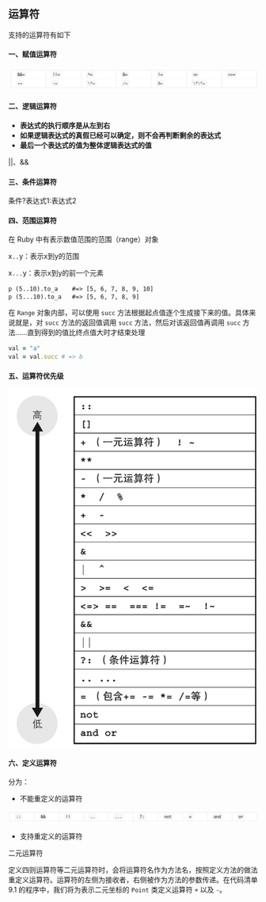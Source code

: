 ## 运算符

支持的运算符有如下

#### 一、赋值运算符

![image-20211101001658559](images/运算符_01.png)

#### 二、逻辑运算符

* **表达式的执行顺序是从左到右**
* **如果逻辑表达式的真假已经可以确定，则不会再判断剩余的表达式**
* **最后一个表达式的值为整体逻辑表达式的值**

||、&&

#### 三、条件运算符

条件?表达式1:表达式2

#### 四、范围运算符

在 Ruby 中有表示数值范围的范围（range）对象

x``..``y：表示x到y的范围

x`...`y：表示x到y的前一个元素

```
p (5..10).to_a    #=> [5, 6, 7, 8, 9, 10]
p (5...10).to_a   #=> [5, 6, 7, 8, 9]
```

在 `Range` 对象内部，可以使用 `succ` 方法根据起点值逐个生成接下来的值。具体来说就是，对 `succ` 方法的返回值调用 `succ` 方法，然后对该返回值再调用 `succ` 方法……直到得到的值比终点值大时才结束处理

```ruby
val = "a"
val = val.succ # => b
```

#### 五、运算符优先级

![image-20211101011120052](images/运算符_02.png)

#### 六、定义运算符

分为：

* 不能重定义的运算符

![image-20211101011312977](images/运算符_03.png)

* 支持重定义的运算符

二元运算符

定义四则运算符等二元运算符时，会将运算符名作为方法名，按照定义方法的做法重定义运算符。运算符的左侧为接收者，右侧被作为方法的参数传递。在代码清单 9.1 的程序中，我们将为表示二元坐标的 `Point` 类定义运算符 `+` 以及 `-`。